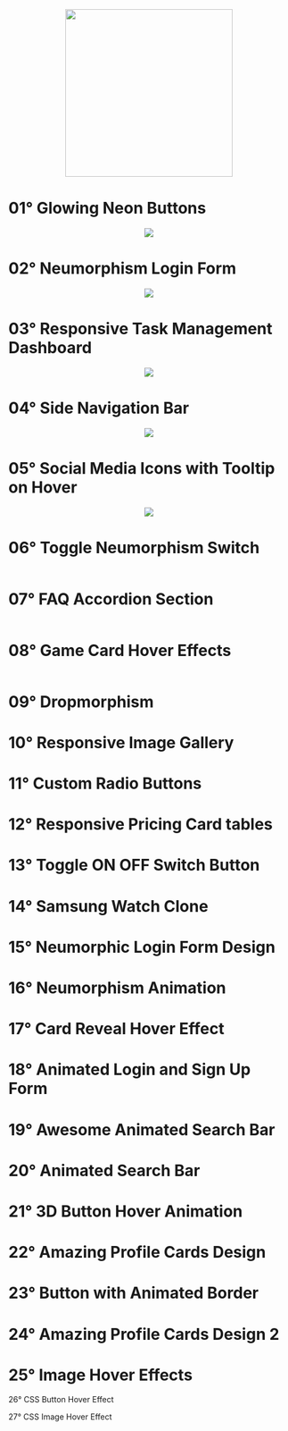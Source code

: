 <div align="center">
  <img src="https://user-images.githubusercontent.com/67304453/147499611-0facc17f-37d0-4d92-8531-93008967ce11.png" width="300" >
</div>

<h1>01° Glowing Neon Buttons</h1>

<div align="center">  
  <img src="https://user-images.githubusercontent.com/67304453/173468296-53248b0f-134d-448f-82a3-2fc08081c5a4.gif" />
</div>

<h1>02° Neumorphism Login Form</h1>

<div align="center">  
  <img src="https://user-images.githubusercontent.com/67304453/173685504-13bf7036-f2a6-4c34-8aec-72cf12e61813.gif" />
</div>

<h1>03° Responsive Task Management Dashboard</h1>

<div align="center">  
  <img src="https://user-images.githubusercontent.com/67304453/173686054-8fe2f5ff-c24a-430d-95e2-6cfc6212b35a.gif" />
</div>

<h1>04° Side Navigation Bar</h1>

<div align="center">  
  <img src="https://user-images.githubusercontent.com/67304453/173961484-8a530e27-5059-4180-9be7-4f401badefd0.gif" />
</div>

<h1>05° Social Media Icons with Tooltip on Hover</h1>

<div align="center">  
  <img src="https://user-images.githubusercontent.com/67304453/174823632-a1460772-7b44-4ab3-a0f4-7adea35ae130.gif" />
</div>

<h1>06° Toggle Neumorphism Switch</h1>

<div align="center">  
  <img src="" />
</div>

<h1>07° FAQ Accordion Section</h1>

<div align="center">  
  <img src="" />
</div>

<h1>08° Game Card Hover Effects</h1>

<div align="center">  
  <img src="" />
</div>
  
<h1>09° Dropmorphism</h1>

<h1>10° Responsive Image Gallery</h1>

<h1>11° Custom Radio Buttons</h1>
 
<h1>12° Responsive Pricing Card tables</h1>
  
<h1>13° Toggle ON OFF Switch Button</h1> 

<h1>14° Samsung Watch Clone</h1> 
  
<h1>15° Neumorphic Login Form Design</h1>
 
<h1>16° Neumorphism Animation</h1>  
  
<h1>17° Card Reveal Hover Effect</h1>  
  
<h1>18° Animated Login and Sign Up Form</h1>
  
<h1>19° Awesome Animated Search Bar</h1>

<h1>20° Animated Search Bar</h1>

<h1>21° 3D Button Hover Animation</h1>

<h1>22° Amazing Profile Cards Design</h1>  
 
<h1>23° Button with Animated Border</h1>

<h1>24° Amazing Profile Cards Design 2</h1>

<h1>25° Image Hover Effects</h1>

26° CSS Button Hover Effect

27° CSS Image Hover Effect
